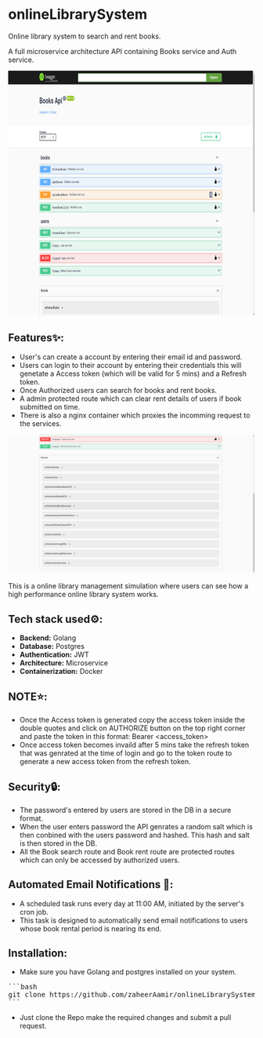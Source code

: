 # onlineLibrarySystem
Online library system to search and rent books.

A full microservice architecture API containing Books service and Auth service.

<a href="./images/screenshot.png">
  <img src="./images/screenshot.png" alt="Screenshot" width="850px" height="500px">
</a>

## Features✨:
* User's can create a account by entering their email id and password.
* Users can login to their account by entering their credentials this will genetate a Access token (which will be valid for 5 mins) and a Refresh token. 
* Once Authorized users can search for books and rent books. 
* A admin protected route which can clear rent details of users if book submitted on time.
* There is also a nginx container which proxies the incomming request to the services.

[![Screenshot1](./images/screenshot1.png)](./images/screenshot1.png)

This is a online library management simulation where users can see how a high performance online library system works. 

## Tech stack used⚙️:
* **Backend:** Golang
* **Database:** Postgres
* **Authentication:** JWT
* **Architecture:** Microservice
* **Containerization:** Docker

## NOTE⭐:
* Once the Access token is generated copy the access token inside the double quotes and click on AUTHORIZE button on the top right corner and paste the token in this format:
Bearer <access_token>
* Once access token becomes invaild after 5 mins take the refresh token that was genrated at the time of login and go to the token route to generate a new access token from the refresh token.

## Security🔒:
* The password's entered by users are stored in the DB in a secure format.
* When the user enters password the API genrates a random salt which is then conbined with the users password and hashed. This hash and salt is then stored in the DB. 
* All the Book search route and Book rent route are protected routes which can only be accessed by authorized users.

## Automated Email Notifications 🤖:
* A scheduled task runs every day at 11:00 AM, initiated by the server's cron job.
* This task is designed to automatically send email notifications to users whose book rental period is nearing its end.

## Installation:
* Make sure you have Golang and postgres installed on your system. 
<pre>
```bash
git clone https://github.com/zaheerAamir/onlineLibrarySystem.git
```
</pre>
* Just clone the Repo make the required changes and submit a pull request.